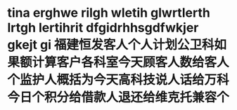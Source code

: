 # tina erghwe rilgh wletih glwrtlerth lrtgh lertihrit dfgidrhhsgdfwkjer gkejt gi 福建恒发客人个人计划公卫科如果额计算客户各科室今天顾客人数给客人个监护人概括为今天高科技说人话给万科今日个积分给借款人退还给维克托兼容个

